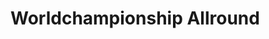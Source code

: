 # Worldchampionship Allround

<!-- %%% script: ~/countries      -->
<!-- %%% script: ~/events         -->
<!-- %%% script: ~/flags          -->
<!-- %%% script: ~/rinks          -->
<!-- %%% script: ~/skaters        -->
<!-- %%% script: ~/championships  -->

<div id = 'championships'></div>
